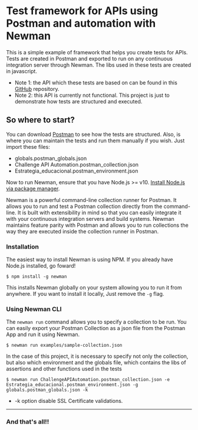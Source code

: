 # Test framework for APIs using Postman and automation with Newman
This is a simple example of framework that helps you create tests for APIs. Tests are created in Postman and exported to run on any continuous integration server through Newman. The libs used in these tests are created in javascript.

- Note 1: the API which these tests are based on can be found in this [GitHub](https://github.com/estrategiahq/desafio-qa-engineer) repository.
- Note 2: this API is currently not functional. This project is just to demonstrate how tests are structured and executed.

## So where to start?

You can download [Postman](https://www.postman.com/downloads/) to see how the tests are structured. Also, is where you can maintain the tests and run them manually if you wish.
Just import these files:
 - globals.postman_globals.json
 - Challenge API Automation.postman_collection.json
 - Estrategia_educacional.postman_environment.json

Now to run Newman, ensure that you have Node.js >= v10. [Install Node.js via package manager](https://nodejs.org/en/download/package-manager/).

Newman is a powerful command-line collection runner for Postman. It allows you to run and test a Postman collection directly from the command-line. It is built with extensibility in mind so that you can easily integrate it with your continuous integration servers and build systems.
Newman maintains feature parity with Postman and allows you to run collections the way they are executed inside the collection runner in Postman.

### Installation
The easiest way to install Newman is using NPM. If you already have Node.js installed, go foward!

```console
$ npm install -g newman
```
This installs Newman globally on your system allowing you to run it from anywhere. If you want to install it locally, Just remove the `-g` flag.

### Using Newman CLI
The `newman run` command allows you to specify a collection to be run. You can easily export your Postman
Collection as a json file from the Postman App and run it using Newman.

```console
$ newman run examples/sample-collection.json
```
In the case of this project, it is necessary to specify not only the collection, but also which environment and the globals file, which contains the libs of assertions and other functions used in the tests

```console
$ newman run ChallengeAPIAutomation.postman_collection.json -e Estrategia_educacional.postman_environment.json -g globals.postman_globals.json -k
```
* -k option disable SSL Certificate validations.
* * * 

### And that's all!!
